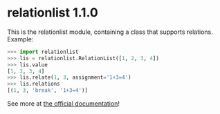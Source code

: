 # relationlist 1.1.0
This is the relationlist module, containing a class that supports relations.  
Example:
```python
>>> import relationlist
>>> lis = relationlist.RelationList([1, 2, 3, 4])
>>> lis.value
[1, 2, 3, 4]
>>> lis.relate(1, 3, assignment='1+3=4')
>>> lis.relations
[(1, 3, 'break', '1+3=4')]
```
See more at [the official documentation](https://relationlist.readthedocs.io/)!
